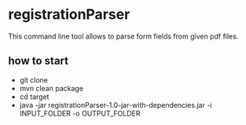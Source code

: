 # registrationParser
This command line tool allows to parse form fields from given pdf files.

## how to start
- git clone
- mvn clean package
- cd target
- java -jar registrationParser-1.0-jar-with-dependencies.jar -i INPUT_FOLDER -o OUTPUT_FOLDER


